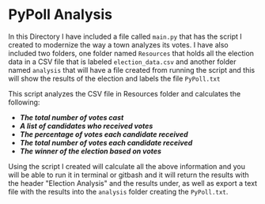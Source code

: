 # PyPoll Analysis

In this Directory I have included a file called `main.py` that has the script
I created to modernize the way a town analyzes its votes. I have also
included two folders, one folder named `Resources` that holds all the election 
data in a CSV file that is labeled `election_data.csv` and another folder named 
`analysis` that will have a file created from running the script and 
this will show the results of the election and labels the file `PyPoll.txt` 

This script analyzes the CSV file in Resources folder and calculates the 
following:

- ***The total number of votes cast***
- ***A list of candidates who received votes***
- ***The percentage of votes each candidate received***
- ***The total number of votes each candidate received***
- ***The winner of the election based on votes***

Using the script I created will calculate all the above information and you will 
be able to run it in terminal or gitbash and it will return the results with the 
header "Election Analysis" and the results under, as well as export a text file 
with the results into the `analysis` folder creating the `PyPoll.txt`.
